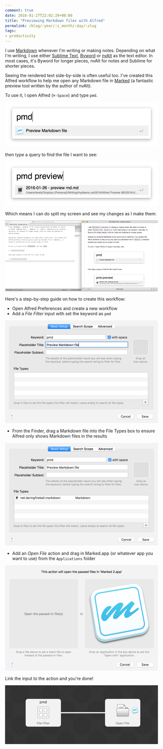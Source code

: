```yaml
---
comment: true
date: 2016-01-27T22:02:29+00:00
title: "Previewing Markdown files with Alfred"
permalink: /blog/:year/:i_month/:day/:slug
tags:
- productivity
---
```


I use [Markdown](http://daringfireball.net/projects/markdown/) whenever I'm writing or making notes. Depending on what I'm writing, I use either [Sublime Text](http://www.sublimetext.com), [Byword](http://bywordapp.com/) or [nvAlt](http://brettterpstra.com/project/nvalt/) as the text editor. In most cases, it's Byword for longer pieces, nvAlt for notes and Sublime for shorter pieces.

Seeing the rendered text side-by-side is often useful too. I've created this Alfred workflow to help me open any Markdown file in [Marked](http://marked2app.com) (a fantastic preview tool written by the author of nvAlt).

To use it, I open Alfred (`⌘-Space`) and type `pmd`.
  
<img src="/img/1453931842312-img.png" class="img-fluid" alt="TBC" loading="lazy"> 

then type a query to find the file I want to see:

<img src="/img/1453931858776-img.png" class="img-fluid" alt="TBC" loading="lazy">

Which means I can do split my screen and see my changes as I make them:
  
<img src="/img/1453931901607-img.png" class="img-fluid" alt="TBC" loading="lazy">

Here's a step-by-step guide on how to create this workflow:

* Open Alfred Preferences and create a new workflow
* Add a <em>File Filter</em> input with set the keyword as `pmd`
  
<img src="/img/1453931977377-img.png" class="img-fluid" alt="TBC" loading="lazy">
  
* From the Finder, drag a Markdown file into the File Types box to ensure Alfred only shows Markdown files in the results
  
<img src="/img/1453932022090-img.png" class="img-fluid" alt="TBC" loading="lazy">

* Add an <em>Open File</em> action and drag in Marked.app (or whatever app you want to use) from the `Applications` folder
  
<img src="/img/1453932051258-img.png" class="img-fluid" alt="TBC" loading="lazy">

Link the input to the action and you're done!
  
<img src="/img/1453932095916-img.png" class="img-fluid" alt="TBC" loading="lazy">
